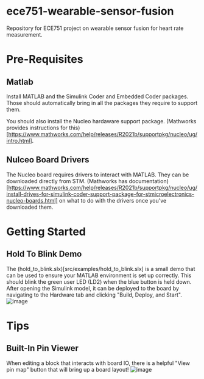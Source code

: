 # ece751-wearable-sensor-fusion
Repository for ECE751 project on wearable sensor fusion for heart rate measurement.

# Pre-Requisites
## Matlab
Install MATLAB and the Simulink Coder and Embedded Coder packages. Those should automatically bring in all the packages they require to support them. 

You should also install the Nucleo hardaware support package. (Mathworks provides instructions for this)[https://www.mathworks.com/help/releases/R2021b/supportpkg/nucleo/ug/intro.html].

## Nulceo Board Drivers
The Nucleo board requires drivers to interact with MATLAB. They can be downloaded directly from STM. (Mathworks has documentation)[https://www.mathworks.com/help/releases/R2021b/supportpkg/nucleo/ug/install-drives-for-simulink-coder-support-package-for-stmicroelectronics-nucleo-boards.html] on what to do with the drivers once you've downloaded them.

# Getting Started
## Hold To Blink Demo
The (hold_to_blink.slx)[src/examples/hold_to_blink.slx] is a small demo that can be used to ensure your MATLAB environment is set up correctly. This should blink the green user LED (LD2) when the blue button is held down. After opening the Simulink model, it can be deployed to the board by navigating to the Hardware tab and clicking "Build, Deploy, and Start".
![image](https://user-images.githubusercontent.com/17224381/139503508-1a3c439e-b555-469d-a9e1-5aab41f5c8ad.png)



# Tips
## Built-In Pin Viewer
When editing a block that interacts with board IO, there is a helpful "View pin map" button that will bring up a board layout!
![image](https://user-images.githubusercontent.com/17224381/139503670-f9633ce8-ceb6-4045-a5f4-4b0e6f498373.png)
